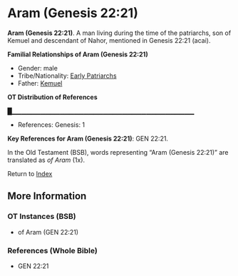 # Aram (Genesis 22:21)
**Aram (Genesis 22:21)**. 
A man living during the time of the patriarchs, son of Kemuel and descendant of Nahor, mentioned in Genesis 22:21 (acai). 




**Familial Relationships of Aram (Genesis 22:21)**


* Gender: male
* Tribe/Nationality: [Early Patriarchs](../../../groups/md/acai/Earlypatriarchs.md)
* Father: [Kemuel](Kemuel.md)


**OT Distribution of References**

█▁▁▁▁▁▁▁▁▁▁▁▁▁▁▁▁▁▁▁▁▁▁▁▁▁▁▁▁▁▁▁▁▁▁▁▁▁▁
* References: Genesis: 1



**Key References for Aram (Genesis 22:21)**: 
GEN 22:21. 


In the Old Testament (BSB), words representing “Aram (Genesis 22:21)” are translated as 
*of Aram* (1x). 




Return to [Index](00-Index.md)

## More Information

### OT Instances (BSB)

* of Aram (GEN 22:21)



### References (Whole Bible)

* GEN 22:21



